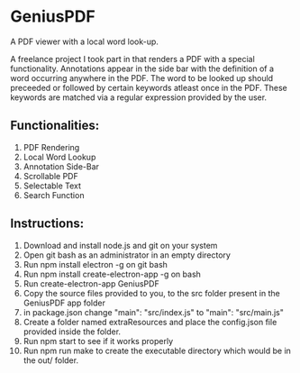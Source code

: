 # GeniusPDF
A PDF viewer with a local word look-up.

A freelance project I took part in that renders a PDF with a special functionality. Annotations appear in the side bar with the definition of a word occurring anywhere in the PDF. The word to be looked up should preceeded or followed by certain keywords atleast once in the PDF. These keywords are matched via a regular expression provided by the user.

## Functionalities:

1. PDF Rendering
2. Local Word Lookup
3. Annotation Side-Bar
4. Scrollable PDF
5. Selectable Text
6. Search Function

## Instructions: 

1. Download and install node.js and git on your system
2. Open git bash as an administrator in an empty directory
3. Run npm install electron -g on git bash
4. Run npm install create-electron-app -g on bash
5. Run create-electron-app GeniusPDF
6. Copy the source files provided to you, to the src folder present in the GeniusPDF app folder
7. in package.json change "main": "src/index.js" to "main": "src/main.js"
8. Create a folder named extraResources and place the config.json file provided inside the folder.
9. Run npm start to see if it works properly
10. Run npm run make to create the executable directory which would be in the out/ folder.
